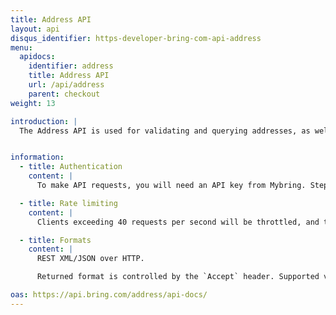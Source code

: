 ```yaml
---
title: Address API
layout: api
disqus_identifier: https-developer-bring-com-api-address
menu:
  apidocs:
    identifier: address
    title: Address API
    url: /api/address
    parent: checkout
weight: 13

introduction: |
  The Address API is used for validating and querying addresses, as well as getting suggestions in scenarios where the complete address is not known. It currently supports Norwegian addresses (street, place, post office box and postal place addresses). Addresses validated by this API are guaranteed to be valid, and it is therefore recommended to validate addresses that are used as input to Booking and Checkout related APIs.


information:
  - title: Authentication
    content: |
      To make API requests, you will need an API key from Mybring. Steps for getting a key and description of headers can be found on the general API [Getting Started / Authentication](/api/#authentication) page.

  - title: Rate limiting
    content: |
      Clients exceeding 40 requests per second will be throttled, and the response will contain http status code 429. If you have a use case requiring rates above the limit, please contact developer-booking@bring.com for assistance.

  - title: Formats
    content: |
      REST XML/JSON over HTTP. 

      Returned format is controlled by the `Accept` header. Supported values are `application/json` and `application/xml`. Default returned format is JSON.

oas: https://api.bring.com/address/api-docs/
---
```

